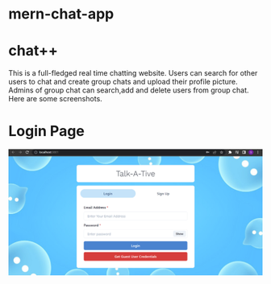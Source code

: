 # mern-chat-app
# chat++
This is a full-fledged real time chatting website. Users can search for other users to chat and create group chats and upload their profile picture. Admins of group chat can search,add and delete users from group chat.\
Here are some screenshots.


<h1>Login Page</h1>

![Login page](https://github.com/ShikharDutta/mern-chat-app/blob/c76fd61d568411aaa2d2e78cb3d3584f47a325d9/Screenshot%20(33).png)
